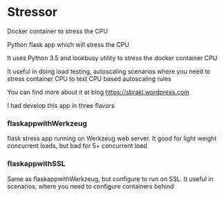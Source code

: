 # Stressor 

Docker container to stress the CPU

Python flask app which will stress the CPU

It uses Python 3.5 and lookbusy utility to stress the docker container CPU

It useful in doing load testing, autoscaling scenarios where you need to stress container CPU to test CPU based autoscaling rules

You can find more about it at blog https://sbrakl.wordpress.com

I had develop this app in three flavors

### flaskappwithWerkzeug
flask stress app running on Werkzeug web server. It good for light weight concurrent loads, but bad for 5+ concurrent load

### flaskappwithSSL
Same as flaskappwithWerkzeug, but configure to run on SSL. It useful in scenarios, where you need to configure containers behind 
